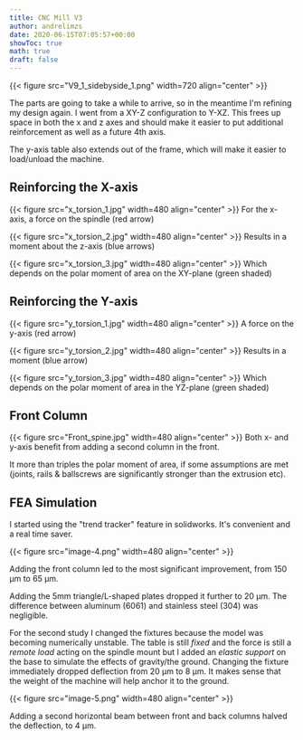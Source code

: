 ```yaml
---
title: CNC Mill V3
author: andrelimzs
date: 2020-06-15T07:05:57+00:00
showToc: true
math: true
draft: false
---
```


{{< figure src="V9_1_sidebyside_1.png" width=720 align="center" >}}

The parts are going to take a while to arrive, so in the meantime I'm refining my design again. I went from a XY-Z configuration to Y-XZ. This frees up space in both the x and z axes and should make it easier to put additional reinforcement as well as a future 4th axis.

The y-axis table also extends out of the frame, which will make it easier to load/unload the machine.

## Reinforcing the X-axis

{{< figure src="x_torsion_1.jpg" width=480 align="center" >}}
For the x-axis, a force on the spindle (red arrow)

{{< figure src="x_torsion_2.jpg" width=480 align="center" >}}
Results in a moment about the z-axis (blue arrows)

{{< figure src="x_torsion_3.jpg" width=480 align="center" >}}
Which depends on the polar moment of area on the XY-plane (green shaded)

## Reinforcing the Y-axis

{{< figure src="y_torsion_1.jpg" width=480 align="center" >}}
A force on the y-axis (red arrow)

{{< figure src="y_torsion_2.jpg" width=480 align="center" >}}
Results in a moment (blue arrow)

{{< figure src="y_torsion_3.jpg" width=480 align="center" >}}
Which depends on the polar moment of area in the YZ-plane (green shaded)

## Front Column

{{< figure src="Front_spine.jpg" width=480 align="center" >}}
Both x- and y-axis benefit from adding a second column in the front.

It more than triples the polar moment of area, if some assumptions are met (joints, rails & ballscrews are significantly stronger than the extrusion etc).

## FEA Simulation

I started using the "trend tracker" feature in solidworks. It's convenient and a real time saver.

{{< figure src="image-4.png" width=480 align="center" >}}

Adding the front column led to the most significant improvement, from 150 μm to 65 μm.

Adding the 5mm triangle/L-shaped plates dropped it further to 20 μm. The difference between aluminum (6061) and stainless steel (304) was negligible.

For the second study I changed the fixtures because the model was becoming numerically unstable. The table is still _fixed_ and the force is still a _remote load_ acting on the spindle mount but I added an _elastic support_ on the base to simulate the effects of gravity/the ground.
Changing the fixture immediately dropped deflection from 20 μm to 8 μm. It makes sense that the weight of the machine will help anchor it to the ground.

{{< figure src="image-5.png" width=480 align="center" >}}

Adding a second horizontal beam between front and back columns halved the deflection, to 4 μm.